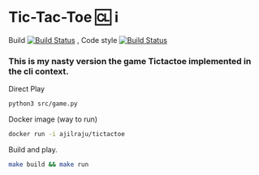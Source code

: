 # Tic-Tac-Toe :cl: :information_source: 
Build [![Build Status](https://travis-ci.org/ajilraju/Tic-Tac-Toe.svg?branch=master)](https://travis-ci.org/ajilraju/Tic-Tac-Toe)
, Code style [![Build Status](https://travis-ci.org/ajilraju/Tic-Tac-Toe.svg?branch=master)](https://travis-ci.org/ajilraju/Tic-Tac-Toe)

### This is my nasty version the game Tictactoe implemented in the cli context.

Direct Play

```bash
python3 src/game.py
```

Docker image (way to run)
```bash
docker run -i ajilraju/tictactoe
```
Build and play.

```bash
make build && make run
```
